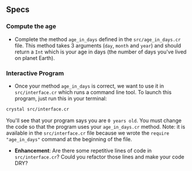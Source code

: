 ## Specs

### Compute the age

- Complete the method `age_in_days` defined in the `src/age_in_days.cr` file. This method takes 3 arguments (`day`, `month` and `year`) and should return a `Int` which is your age in days (the number of days you've lived on planet Earth).

### Interactive Program

- Once your method `age_in_days` is correct, we want to use it in `src/interface.cr` which runs a command line tool. To launch this program, just run this in your terminal:

```bash
crystal src/interface.cr
```

You'll see that your program says you are `0 years old`. You must change the code so that the program uses your `age_in_days.cr` method. Note: it is available in the `src/interface.cr` file because we wrote the `require "age_in_days"` command at the beginning of the file.

- **Enhancement**: Are there some repetitive lines of code in `src/interface.cr`? Could you refactor those lines and make your code DRY?
